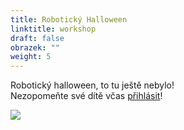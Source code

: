 ```yaml
---
title: Robotický Halloween
linktitle: workshop
draft: false
obrazek: ""
weight: 5
---
```

Robotický halloween, to tu ještě nebylo! \
Nezopomeňte své dítě včas [přihlásit](https://brezanek.webooker.eu/)!

![](/assets/media/baner_rebotika_halloween-1-.jpg)